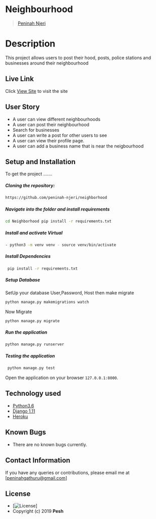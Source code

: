 # Neighbourhood
>[Peninah Njeri](https://github.com/peninah-njeri)  
  
# Description  
This project allows users to post their hood, posts, police stations and businesses around their neighbourhood
##  Live Link  
 Click [View Site](.....)  to visit the site
  
## User Story  
  
* A user can view different neighbourhoods  
* A user can post their neighbourhood   
* Search for businesses  
* A user can write a post for other users to see
* A user can view their profile page. 
* A user can add a business name that is near the neigbourhood 
  
  
## Setup and Installation  
To get the project .......  
  
##### Cloning the repository:  
```bash
https://github.com/peninah-njeri/neighborhood
```
##### Navigate into the folder and install requirements  
 ```bash
 cd Neighborhood pip install -r requirements.txt 
 ```
##### Install and activate Virtual  
```bash
- python3 -m venv venv - source venv/bin/activate
```
##### Install Dependencies  
```bash
 pip install -r requirements.txt 
``` 
 ##### Setup Database  
  SetUp your database User,Password, Host then make migrate  
 ```bash 
python manage.py makemigrations watch
 ``` 
 Now Migrate
```bash
python manage.py migrate 
```
##### Run the application  
```bash
python manage.py runserver 
```
##### Testing the application  
```bash
 python manage.py test 
```
Open the application on your browser `127.0.0.1:8000`.  
  
 
## Technology used  
  
* [Python3.6](https://www.python.org/)  
* [Django 1.11](https://docs.djangoproject.com/en/2.2/)  
* [Heroku](https://heroku.com)  
  
  
## Known Bugs  
* There are no known bugs currently. 
  
## Contact Information   
If you have any queries or contributions, please email me at [peninahgathuru@gmail.com]  
  
## License 
* [![License](https://img.shields.io/packagist/l/loopline-systems/closeio-api-wrapper.svg)]
* Copyright (c) 2019 **Pesh**